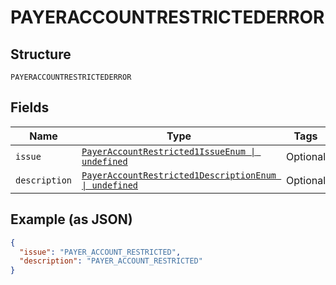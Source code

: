 
# PAYERACCOUNTRESTRICTEDERROR

## Structure

`PAYERACCOUNTRESTRICTEDERROR`

## Fields

| Name | Type | Tags | Description |
|  --- | --- | --- | --- |
| `issue` | [`PayerAccountRestricted1IssueEnum \| undefined`](../../doc/models/payer-account-restricted-1-issue-enum.md) | Optional | - |
| `description` | [`PayerAccountRestricted1DescriptionEnum \| undefined`](../../doc/models/payer-account-restricted-1-description-enum.md) | Optional | - |

## Example (as JSON)

```json
{
  "issue": "PAYER_ACCOUNT_RESTRICTED",
  "description": "PAYER_ACCOUNT_RESTRICTED"
}
```

